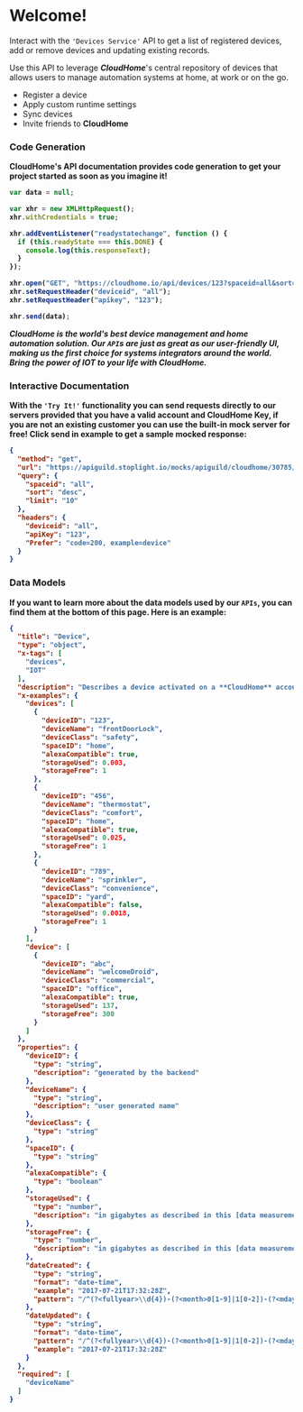 # Welcome!

<span style="font-size: 3em; color: #5D535E;">
  <i class="fas fa-robot fa-2x"></i>
</span> 

Interact with the `'Devices Service'` API to get a list of registered devices, add or remove devices and updating existing records.

Use this API to leverage __*CloudHome*__'s central repository of devices that allows users to manage automation systems at home, at work or on the go.
</br>
<ul class="fa-ul">
  <li><span class="fa-li"><i class="fas fa-check-square"></i></span>Register a device</li>
  <li><span class="fa-li"><i class="fas fa-check-square"></i></span>Apply custom runtime settings</li>
  <li><span class="fa-li"><i class="fas fa-spinner fa-pulse"></i></span>Sync devices</li>
  <li><span class="fa-li"><i class="far fa-square"></i></span>Invite friends to <strong>CloudHome<strong></li>
</ul>

### Code Generation

**CloudHome**'s API documentation provides code generation to get your project started as soon as you imagine it!

```javascript
var data = null;

var xhr = new XMLHttpRequest();
xhr.withCredentials = true;

xhr.addEventListener("readystatechange", function () {
  if (this.readyState === this.DONE) {
    console.log(this.responseText);
  }
});

xhr.open("GET", "https://cloudhome.io/api/devices/123?spaceid=all&sort=desc&limit=10");
xhr.setRequestHeader("deviceid", "all");
xhr.setRequestHeader("apikey", "123");

xhr.send(data);
```

<i class="fas fa-quote-left fa-2x fa-pull-left" style="margin-bottom:1px;">__*CloudHome*__ is the world's best device management and home automation solution. Our `API`s are just as great as our user-friendly UI, making us the first choice for systems integrators around the world. Bring the power of IOT to your life with __*CloudHome*__.</i>

### Interactive Documentation

With the `'Try It!'` functionality you can send requests directly to our servers provided that you have a valid account and **CloudHome Key**, if you are not an existing customer you can use the built-in mock server for free! Click send in example to get a sample mocked response:

```json http
{
  "method": "get",
  "url": "https://apiguild.stoplight.io/mocks/apiguild/cloudhome/30785/api/devices/123",
  "query": {
    "spaceid": "all",
    "sort": "desc",
    "limit": "10"
  },
  "headers": {
    "deviceid": "all",
    "apiKey": "123",
    "Prefer": "code=200, example=device"
  }
}
```
### Data Models

If you want to learn more about the data models used by our `APIs`, you can find them at the bottom of this page. Here is an example:
</br>

```json json_schema
{
  "title": "Device",
  "type": "object",
  "x-tags": [
    "devices",
    "IOT"
  ],
  "description": "Describes a device activated on a **CloudHome** account. Each class can contain more than one device and location, centrally managed by the CloudHome service cloud.",
  "x-examples": {
    "devices": [
      {
        "deviceID": "123",
        "deviceName": "frontDoorLock",
        "deviceClass": "safety",
        "spaceID": "home",
        "alexaCompatible": true,
        "storageUsed": 0.003,
        "storageFree": 1
      },
      {
        "deviceID": "456",
        "deviceName": "thermostat",
        "deviceClass": "comfort",
        "spaceID": "home",
        "alexaCompatible": true,
        "storageUsed": 0.025,
        "storageFree": 1
      },
      {
        "deviceID": "789",
        "deviceName": "sprinkler",
        "deviceClass": "convenience",
        "spaceID": "yard",
        "alexaCompatible": false,
        "storageUsed": 0.0018,
        "storageFree": 1
      }
    ],
    "device": [
      {
        "deviceID": "abc",
        "deviceName": "welcomeDroid",
        "deviceClass": "commercial",
        "spaceID": "office",
        "alexaCompatible": true,
        "storageUsed": 137,
        "storageFree": 300
      }
    ]
  },
  "properties": {
    "deviceID": {
      "type": "string",
      "description": "generated by the backend"
    },
    "deviceName": {
      "type": "string",
      "description": "user generated name"
    },
    "deviceClass": {
      "type": "string"
    },
    "spaceID": {
      "type": "string"
    },
    "alexaCompatible": {
      "type": "boolean"
    },
    "storageUsed": {
      "type": "number",
      "description": "in gigabytes as described in this [data measurement chart](http://www.wu.ece.ufl.edu/links/dataRate/DataMeasurementChart.html)\n"
    },
    "storageFree": {
      "type": "number",
      "description": "in gigabytes as described in this [data measurement chart](http://www.wu.ece.ufl.edu/links/dataRate/DataMeasurementChart.html)"
    },
    "dateCreated": {
      "type": "string",
      "format": "date-time",
      "example": "2017-07-21T17:32:28Z",
      "pattern": "/^(?<fullyear>\\d{4})-(?<month>0[1-9]|1[0-2])-(?<mday>0[1-9]|[12][0-9]|3[01])T(?<hour>[01][0-9]|2[0-3]):(?<minute>[0-5][0-9]):(?<second>[0-5][0-9]|60)(?<secfrac>\\.[0-9]+)?(Z|(\\+|-)(?<offset_hour>[01][0-9]|2[0-3]):(?<offset_minute>[0-5][0-9]))$/i"
    },
    "dateUpdated": {
      "type": "string",
      "format": "date-time",
      "pattern": "/^(?<fullyear>\\d{4})-(?<month>0[1-9]|1[0-2])-(?<mday>0[1-9]|[12][0-9]|3[01])T(?<hour>[01][0-9]|2[0-3]):(?<minute>[0-5][0-9]):(?<second>[0-5][0-9]|60)(?<secfrac>\\.[0-9]+)?(Z|(\\+|-)(?<offset_hour>[01][0-9]|2[0-3]):(?<offset_minute>[0-5][0-9]))$/i",
      "example": "2017-07-21T17:32:28Z"
    }
  },
  "required": [
    "deviceName"
  ]
}
```